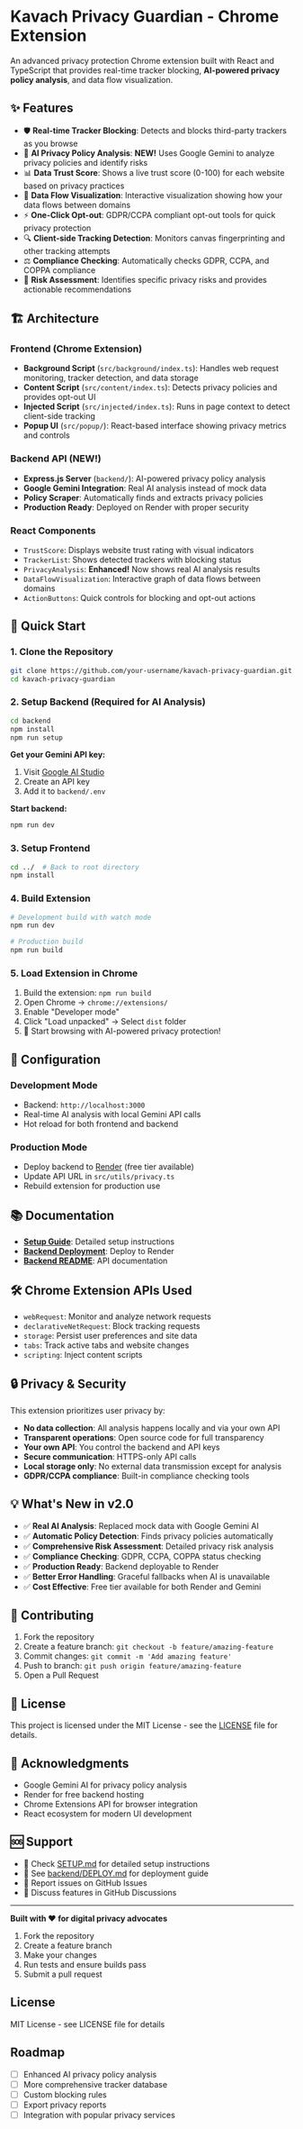# Kavach Privacy Guardian - Chrome Extension

An advanced privacy protection Chrome extension built with React and TypeScript that provides real-time tracker blocking, **AI-powered privacy policy analysis**, and data flow visualization.

## ✨ Features

- 🛡️ **Real-time Tracker Blocking**: Detects and blocks third-party trackers as you browse
- 🧠 **AI Privacy Policy Analysis**: **NEW!** Uses Google Gemini to analyze privacy policies and identify risks
- 📊 **Data Trust Score**: Shows a live trust score (0-100) for each website based on privacy practices
- 🌊 **Data Flow Visualization**: Interactive visualization showing how your data flows between domains
- ⚡ **One-Click Opt-out**: GDPR/CCPA compliant opt-out tools for quick privacy protection
- 🔍 **Client-side Tracking Detection**: Monitors canvas fingerprinting and other tracking attempts
- ⚖️ **Compliance Checking**: Automatically checks GDPR, CCPA, and COPPA compliance
- 🎯 **Risk Assessment**: Identifies specific privacy risks and provides actionable recommendations

## 🏗️ Architecture

### Frontend (Chrome Extension)
- **Background Script** (`src/background/index.ts`): Handles web request monitoring, tracker detection, and data storage
- **Content Script** (`src/content/index.ts`): Detects privacy policies and provides opt-out UI
- **Injected Script** (`src/injected/index.ts`): Runs in page context to detect client-side tracking
- **Popup UI** (`src/popup/`): React-based interface showing privacy metrics and controls

### Backend API (NEW!)
- **Express.js Server** (`backend/`): AI-powered privacy policy analysis
- **Google Gemini Integration**: Real AI analysis instead of mock data
- **Policy Scraper**: Automatically finds and extracts privacy policies
- **Production Ready**: Deployed on Render with proper security

### React Components

- `TrustScore`: Displays website trust rating with visual indicators
- `TrackerList`: Shows detected trackers with blocking status
- `PrivacyAnalysis`: **Enhanced!** Now shows real AI analysis results
- `DataFlowVisualization`: Interactive graph of data flows between domains
- `ActionButtons`: Quick controls for blocking and opt-out actions

## 🚀 Quick Start

### 1. Clone the Repository
```bash
git clone https://github.com/your-username/kavach-privacy-guardian.git
cd kavach-privacy-guardian
```

### 2. Setup Backend (Required for AI Analysis)
```bash
cd backend
npm install
npm run setup
```

**Get your Gemini API key:**
1. Visit [Google AI Studio](https://makersuite.google.com/app/apikey)
2. Create an API key
3. Add it to `backend/.env`

**Start backend:**
```bash
npm run dev
```

### 3. Setup Frontend
```bash
cd ../  # Back to root directory
npm install
```

### 4. Build Extension
```bash
# Development build with watch mode
npm run dev

# Production build
npm run build
```

### 5. Load Extension in Chrome

1. Build the extension: `npm run build`
2. Open Chrome → `chrome://extensions/`
3. Enable "Developer mode"
4. Click "Load unpacked" → Select `dist` folder
5. 🎉 Start browsing with AI-powered privacy protection!

## 🔧 Configuration

### Development Mode
- Backend: `http://localhost:3000`
- Real-time AI analysis with local Gemini API calls
- Hot reload for both frontend and backend

### Production Mode
- Deploy backend to [Render](https://render.com) (free tier available)
- Update API URL in `src/utils/privacy.ts`
- Rebuild extension for production use

## 📚 Documentation

- **[Setup Guide](SETUP.md)**: Detailed setup instructions
- **[Backend Deployment](backend/DEPLOY.md)**: Deploy to Render
- **[Backend README](backend/README.md)**: API documentation

## 🛠️ Chrome Extension APIs Used

- `webRequest`: Monitor and analyze network requests
- `declarativeNetRequest`: Block tracking requests
- `storage`: Persist user preferences and site data
- `tabs`: Track active tabs and website changes
- `scripting`: Inject content scripts

## 🔒 Privacy & Security

This extension prioritizes user privacy by:

- **No data collection**: All analysis happens locally and via your own API
- **Transparent operations**: Open source code for full transparency
- **Your own API**: You control the backend and API keys
- **Secure communication**: HTTPS-only API calls
- **Local storage only**: No external data transmission except for analysis
- **GDPR/CCPA compliance**: Built-in compliance checking tools

## 💡 What's New in v2.0

- ✅ **Real AI Analysis**: Replaced mock data with Google Gemini AI
- ✅ **Automatic Policy Detection**: Finds privacy policies automatically
- ✅ **Comprehensive Risk Assessment**: Detailed privacy risk analysis
- ✅ **Compliance Checking**: GDPR, CCPA, COPPA status checking
- ✅ **Production Ready**: Backend deployable to Render
- ✅ **Better Error Handling**: Graceful fallbacks when AI is unavailable
- ✅ **Cost Effective**: Free tier available for both Render and Gemini

## 🤝 Contributing

1. Fork the repository
2. Create a feature branch: `git checkout -b feature/amazing-feature`
3. Commit changes: `git commit -m 'Add amazing feature'`
4. Push to branch: `git push origin feature/amazing-feature`
5. Open a Pull Request

## 📄 License

This project is licensed under the MIT License - see the [LICENSE](LICENSE) file for details.

## 🙏 Acknowledgments

- Google Gemini AI for privacy policy analysis
- Render for free backend hosting
- Chrome Extensions API for browser integration
- React ecosystem for modern UI development

## 🆘 Support

- 📖 Check [SETUP.md](SETUP.md) for detailed setup instructions
- 🚀 See [backend/DEPLOY.md](backend/DEPLOY.md) for deployment guide
- 🐛 Report issues on GitHub Issues
- 💬 Discuss features in GitHub Discussions

---

**Built with ❤️ for digital privacy advocates**

1. Fork the repository
2. Create a feature branch
3. Make your changes
4. Run tests and ensure builds pass
5. Submit a pull request

## License

MIT License - see LICENSE file for details

## Roadmap

- [ ] Enhanced AI privacy policy analysis
- [ ] More comprehensive tracker database
- [ ] Custom blocking rules
- [ ] Export privacy reports
- [ ] Integration with popular privacy services
